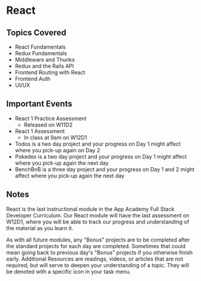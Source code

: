 # React

## Topics Covered

- React Fundamentals
- Redux Fundamentals
- Middleware and Thunks
- Redux and the Rails API
- Frontend Routing with React
- Frontend Auth
- UI/UX

## Important Events

- React 1 Practice Assessment
  - Released on W11D2
- React 1 Assessment
  - In class at 9am on W12D1
- Todos is a two day project and your progress on Day 1 might affect where you
  pick-up again on Day 2
- Pokedex is a two day project and your progress on Day 1 might affect where you
  pick-up again the next day
- BenchBnB is a three day project and your progress on Day 1 and 2 might affect
  where you pick-up again the next day

## Notes

React is the last instructional module in the App Academy Full Stack Developer
Curriculum. Our React module will have the last assessment on W12D1, where you
will be able to track our progress and understanding of the material as you
learn it.

As with all future modules, any "Bonus" projects are to be completed after the
standard projects for each day are completed. Sometimes that could mean going
back to previous day's "Bonus" projects if you otherwise finish early.
Additional Resources are readings, videos, or articles that are not required,
but will serve to deepen your understanding of a topic. They will be denoted
with a specific icon in your task menu.
